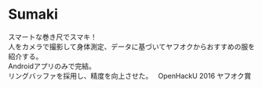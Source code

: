 # Sumaki
スマートな巻き尺でスマキ！  
人をカメラで撮影して身体測定、データに基づいてヤフオクからおすすめの服を紹介する。  
Androidアプリのみで完結。  
リングバッファを採用し、精度を向上させた。  
OpenHackU 2016 ヤフオク賞  
